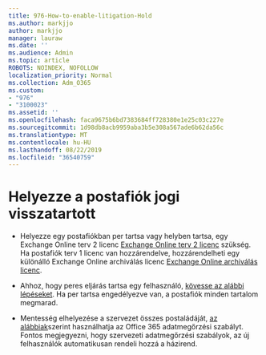 ```yaml
---
title: 976-How-to-enable-litigation-Hold
ms.author: markjjo
author: markjjo
manager: lauraw
ms.date: ''
ms.audience: Admin
ms.topic: article
ROBOTS: NOINDEX, NOFOLLOW
localization_priority: Normal
ms.collection: Adm_O365
ms.custom:
- "976"
- "3100023"
ms.assetid: ''
ms.openlocfilehash: faca9675b6bd7383684ff728380e1e25c03c227e
ms.sourcegitcommit: 1d98db8acb9959aba3b5e308a567ade6b62da56c
ms.translationtype: MT
ms.contentlocale: hu-HU
ms.lasthandoff: 08/22/2019
ms.locfileid: "36540759"
---
```

# <a name="place-a-mailbox-on-legal-hold"></a>Helyezze a postafiók jogi visszatartott

- Helyezze egy postafiókban per tartsa vagy helyben tartsa, egy Exchange Online terv 2 licenc [Exchange Online terv 2 licenc](https://docs.microsoft.com/office365/servicedescriptions/office-365-platform-service-description/office-365-plan-options) szükség. Ha postafiók terv 1 licenc van hozzárendelve, hozzárendelheti egy különálló Exchange Online archiválás licenc [Exchange Online archiválás licenc](https://docs.microsoft.com/office365/servicedescriptions/exchange-online-archiving-service-description).

- Ahhoz, hogy peres eljárás tartsa egy felhasználó, [kövesse az alábbi lépéseket](https://docs.microsoft.com/office365/SecurityCompliance/place-a-mailbox-on-litigation-hold). Ha per tartsa engedélyezve van, a postafiók minden tartalom megmarad.

- Mentesség elhelyezése a szervezet összes postaládáját, [az alábbiak](https://docs.microsoft.com/office365/securitycompliance/create-a-litigation-hold)szerint használhatja az Office 365 adatmegőrzési szabályt. Fontos megjegyezni, hogy szervezeti adatmegőrzési szabályok, az új felhasználók automatikusan rendeli hozzá a házirend.
